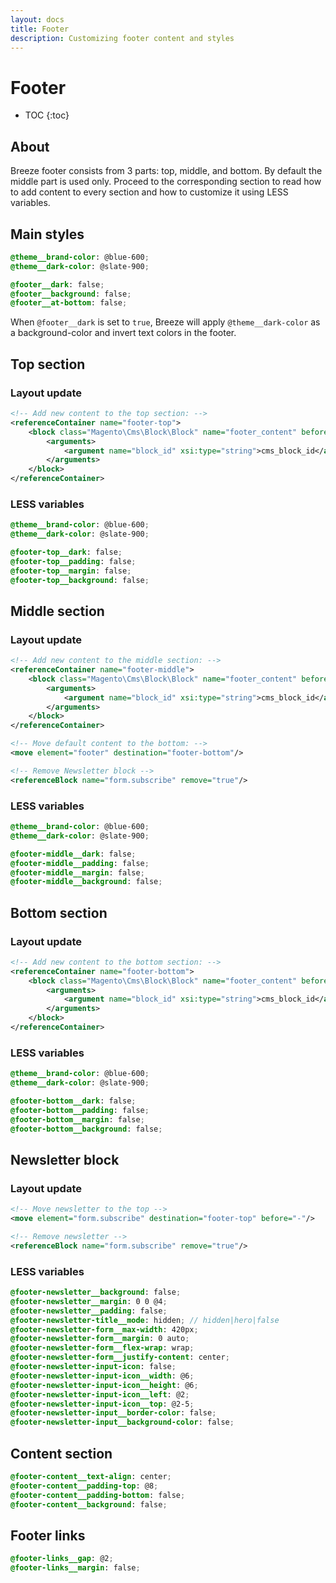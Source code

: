 ```yaml
---
layout: docs
title: Footer
description: Customizing footer content and styles
---
```


# Footer

* TOC
{:toc}

## About

Breeze footer consists from 3 parts: top, middle, and bottom. By default the
middle part is used only. Proceed to the corresponding section to read how to add
content to every section and how to customize it using LESS variables.

## Main styles

```scss
@theme__brand-color: @blue-600;
@theme__dark-color: @slate-900;

@footer__dark: false;
@footer__background: false;
@footer__at-bottom: false;
```

When `@footer__dark` is set to `true`, Breeze will apply `@theme__dark-color`
as a background-color and invert text colors in the footer.

## Top section

### Layout update

```xml
<!-- Add new content to the top section: -->
<referenceContainer name="footer-top">
    <block class="Magento\Cms\Block\Block" name="footer_content" before="-">
        <arguments>
            <argument name="block_id" xsi:type="string">cms_block_id</argument>
        </arguments>
    </block>
</referenceContainer>
```

### LESS variables

```scss
@theme__brand-color: @blue-600;
@theme__dark-color: @slate-900;

@footer-top__dark: false;
@footer-top__padding: false;
@footer-top__margin: false;
@footer-top__background: false;
```

## Middle section

### Layout update

```xml
<!-- Add new content to the middle section: -->
<referenceContainer name="footer-middle">
    <block class="Magento\Cms\Block\Block" name="footer_content" before="-">
        <arguments>
            <argument name="block_id" xsi:type="string">cms_block_id</argument>
        </arguments>
    </block>
</referenceContainer>

<!-- Move default content to the bottom: -->
<move element="footer" destination="footer-bottom"/>

<!-- Remove Newsletter block -->
<referenceBlock name="form.subscribe" remove="true"/>
```

### LESS variables

```scss
@theme__brand-color: @blue-600;
@theme__dark-color: @slate-900;

@footer-middle__dark: false;
@footer-middle__padding: false;
@footer-middle__margin: false;
@footer-middle__background: false;
```

## Bottom section

### Layout update

```xml
<!-- Add new content to the bottom section: -->
<referenceContainer name="footer-bottom">
    <block class="Magento\Cms\Block\Block" name="footer_content" before="-">
        <arguments>
            <argument name="block_id" xsi:type="string">cms_block_id</argument>
        </arguments>
    </block>
</referenceContainer>
```

### LESS variables

```scss
@theme__brand-color: @blue-600;
@theme__dark-color: @slate-900;

@footer-bottom__dark: false;
@footer-bottom__padding: false;
@footer-bottom__margin: false;
@footer-bottom__background: false;
```

## Newsletter block

### Layout update

```xml
<!-- Move newsletter to the top -->
<move element="form.subscribe" destination="footer-top" before="-"/>

<!-- Remove newsletter -->
<referenceBlock name="form.subscribe" remove="true"/>
```

### LESS variables

```scss
@footer-newsletter__background: false;
@footer-newsletter__margin: 0 0 @4;
@footer-newsletter__padding: false;
@footer-newsletter-title__mode: hidden; // hidden|hero|false
@footer-newsletter-form__max-width: 420px;
@footer-newsletter-form__margin: 0 auto;
@footer-newsletter-form__flex-wrap: wrap;
@footer-newsletter-form__justify-content: center;
@footer-newsletter-input-icon: false;
@footer-newsletter-input-icon__width: @6;
@footer-newsletter-input-icon__height: @6;
@footer-newsletter-input-icon__left: @2;
@footer-newsletter-input-icon__top: @2-5;
@footer-newsletter-input__border-color: false;
@footer-newsletter-input__background-color: false;
```

## Content section

```scss
@footer-content__text-align: center;
@footer-content__padding-top: @8;
@footer-content__padding-bottom: false;
@footer-content__background: false;
```

## Footer links

```scss
@footer-links__gap: @2;
@footer-links__margin: false;
```

